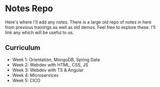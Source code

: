 # Notes Repo
Here's where I'll add any notes. There is a large old repo of notes in here from previous trainings as well as old demos. Feel free to explore these. I'll link any which will be useful to us.

## Curriculum
 - Week 1: Orientation, MongoDB, Spring Data
 - Week 2: Webdev with HTML, CSS, JS
 - Week 3: Webdev with TS & Angular
 - Week 4: Microservices
 - Week 5: CICD


 

